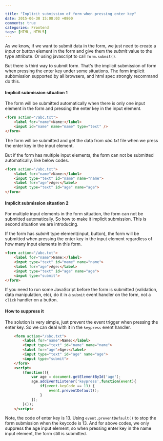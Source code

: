 ```yaml
---

title: "Implicit submission of form when pressing enter key"
date: 2015-06-30 15:08:03 +0800
comments: true
categories: Frontend
tags: [HTML, HTML5]
---
```

As we know, if we want to submit data in the form, we just need to create a *input* or *button* element in the form and give them the *submit* value to the type attribute. Or using javascript to call `form.submit()`.

But there is third way to submit form. That's the implicit submission of form when pressing the enter key under some situations. The form implicit subbmission supported by all browsers, and html spec strongly recommand do this.
<!-- more -->
#### Implicit submission situation 1
The form will be submitted automatically when there is only one input element in the form and pressing the enter key in the input element.

``` html
<form action="/abc.txt">
	<label for="name">Name:</label>
	<input id="name" name="name" type="text" />
</form>
```
The form will be submitted and get the data from *abc.txt* file when we press the enter key in the input element.

But if the form has multiple input elements, the form can not be submitted automatically. like below codes.

``` html
<form action="/abc.txt">
	<label for="name">Name:</label>
	<input type="text" id="name" name="name">
	<label for="age">Age:</label>
	<input type="text" id="age" name="age">
</form>
```

#### Implicit submission situation 2
For multiple input elements in the form situation, the form can not be submitted automatically. So how to make it implicit submission. This is second situation we are introducing.

If the form has *submit* type element(input, button), the form will be submitted when pressing the enter key in the input element regardless of how many input elements in this form.

``` html 
<form action="/abc.txt">
	<label for="name">Name:</label>
	<input type="text" id="name" name="name">
	<label for="age">Age:</label>
	<input type="text" id="age" name="age">
	<input type="submit">
</form>
```

If you need to run some JavaScript before the form is submitted (validation, data manipulation, etc), do it in a `submit` event handler on the form, not a `click` handler on a button.

#### How to suppress it
The solution is very simple, just prevent the event trigger when pressing the enter key. So we can deal with it in the `keypress` event handler.

``` html
	<form action="/abc.txt">
		<label for="name">Name:</label>
		<input type="text" id="name" name="name">
		<label for="age">Age:</label>
		<input type="text" id="age" name="age">
		<input type="submit">
	</form>
	<script>
		(function(){
			var age = document.getElementById('age');
			age.addEventListener('keypress',function(event){
				if(event.keyCode == 13) {
					event.preventDefault();
				}
			});
		}());
	</script>
```
Note, the code of enter key is 13. Using `event.preventDefault()` to stop the form submission when the keycode is 13. And for above codes, we only suppress the age input element, so when pressing enter key in the name input element, the form still is submitted.
